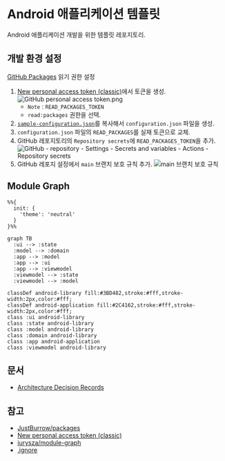 # Android 애플리케이션 템플릿

Android 애플리케이션 개발을 위한 템플릿 레포지토리.

## 개발 환경 설정

[GitHub Packages](https://github.com/JustBurrow?tab=packages) 읽기 권한 설정

1. [New personal access token (classic)](https://github.com/settings/tokens/new)에서 토큰을 생성.
   ![GitHub personal access token.png](doc/file/GitHub%20personal%20access%20token.png)
    - `Note` : `READ_PACKAGES_TOKEN`
    - `read:packages` 권한을 선택.
2. [`sample-configuration.json`](sample-configuration.json)를 복사해서 `configuration.json` 파일을 생성.
3. `configuration.json` 파일의 `READ_PACKAGES`를 실재 토큰으로 교체.
4. GitHub 레포지토리의 `Repository secrets`에 `READ_PACKAGES_TOKEN`을 추가.
   ![GitHub - repository - Settings - Secrets and variables - Actions - Repository secrets](doc/file/GitHub%20-%20repository%20-%20Settings%20-%20Secrets%20and%20variables%20-%20Actions%20-%20Repository%20secrets.png)
5. GitHub 레포지 설정에서 `main` 브랜치 보호 규칙 추가.
   ![main 브랜치 보호 규칙](doc/file/GitHub%20-%20repository%20-%20Settings%20-%20Rules%20-%20Rulesets%20-%20main.png)

## Module Graph

```mermaid
%%{
  init: {
    'theme': 'neutral'
  }
}%%

graph TB
  :ui --> :state
  :model --> :domain
  :app --> :model
  :app --> :ui
  :app --> :viewmodel
  :viewmodel --> :state
  :viewmodel --> :model

classDef android-library fill:#3BD482,stroke:#fff,stroke-width:2px,color:#fff;
classDef android-application fill:#2C4162,stroke:#fff,stroke-width:2px,color:#fff;
class :ui android-library
class :state android-library
class :model android-library
class :domain android-library
class :app android-application
class :viewmodel android-library

```
## 문서

- [Architecture Decision Records](doc/adr/README.md)

## 참고

- [JustBurrow/packages](https://github.com/JustBurrow/packages/packages)
- [New personal access token (classic)](https://github.com/settings/tokens/new)
- [iurysza/module-graph](https://github.com/iurysza/module-graph)
- [.ignore](https://plugins.jetbrains.com/plugin/7495--ignore)